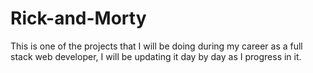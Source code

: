 # Rick-and-Morty
This is one of the projects that I will be doing during my career as a full stack web developer, I will be updating it day by day as I progress in it.
